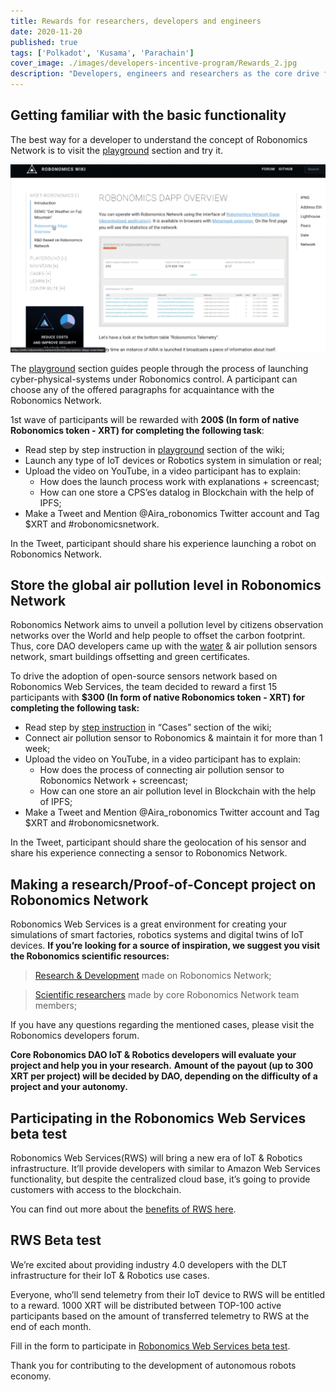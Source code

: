 ```yaml
---
title: Rewards for researchers, developers and engineers
date: 2020-11-20
published: true
tags: ['Polkadot', 'Kusama', 'Parachain']
cover_image: ./images/developers-incentive-program/Rewards_2.jpg
description: "Developers, engineers and researchers as the core drive force of the robotics industry get rewards for research and development activities based on Robonomics Network. Core Robonomics DAO developers allocated 5000 XRT for incentivising community."
---
```


## Getting familiar with the basic functionality

The best way for a developer to understand the concept of Robonomics Network is to visit the [playground](https://wiki.robonomics.network/docs/connect-mars-curiosity-rover-under-robonomics-parachain-control/) section and try it.

![Playground](./images/developers-incentive-program/wiki-instruction.gif)

The [playground](https://wiki.robonomics.network/docs/connect-mars-curiosity-rover-under-robonomics-parachain-control/) section guides people through the process of launching cyber-physical-systems under Robonomics control. A participant can choose any of the offered paragraphs for acquaintance with the Robonomics Network.

1st wave of participants will be rewarded with **200$ (In form of native Robonomics token - XRT) for completing the following task**:

* Read step by step instruction in [playground](https://wiki.robonomics.network/docs/connect-mars-curiosity-rover-under-robonomics-parachain-control/) section of the wiki;
* Launch any type of IoT devices or Robotics system in simulation or real;
* Upload the video on YouTube, in a video participant has to explain:
    * How does the launch process work with explanations + screencast;
    * How can one store a CPS’es datalog in Blockchain with the help of IPFS;
* Make a Tweet and Mention @Aira_robonomics Twitter account and Tag $XRT and #robonomicsnetwork.

In the Tweet, participant should share his experience launching a robot on Robonomics Network.

## Store the global air pollution level in Robonomics Network

Robonomics Network aims to unveil a pollution level by citizens observation networks over the World and help people to offset the carbon footprint. Thus, core DAO developers came up with the [water](https://www.frontiersin.org/articles/10.3389/frobt.2020.00070/full) & air pollution sensors network, smart buildings offsetting and green certificates.

To drive the adoption of open-source sensors network based on Robonomics Web Services, the team decided to reward a first 15 participants with **$300 (In form of native Robonomics token - XRT) for completing the following task:**

* Read step by [step instruction](https://wiki.robonomics.network/docs/connect-sensor-to-robonomics/) in “Cases” section of the wiki;
* Connect air pollution sensor to Robonomics & maintain it for more than 1 week;
* Upload the video on YouTube, in a video participant has to explain:
   * How does the process of connecting air pollution sensor to Robonomics Network + screencast;
   * How can one store an air pollution level in Blockchain with the help of IPFS;
* Make a Tweet and Mention @Aira_robonomics Twitter account and Tag $XRT and #robonomicsnetwork.

In the Tweet, participant should share the geolocation of his sensor and share his experience connecting a sensor to Robonomics Network.

## Making a research/Proof-of-Concept project on Robonomics Network

Robonomics Web Services is a great environment for creating your simulations of smart factories, robotics systems and digital twins of IoT devices.
**If you’re looking for a source of inspiration, we suggest you visit the Robonomics scientific resources:**

> [Research & Development](https://wiki.robonomics.network/docs/r-and-d-based-on-robonomics-network/) made on Robonomics Network;

> [Scientific researchers](https://robonomics.network/community#science) made by core Robonomics Network team members;

If you have any questions regarding the mentioned cases, please visit the Robonomics developers forum.

**Core Robonomics DAO IoT & Robotics developers will evaluate your project and help you in your research.**
**Amount of the payout (up to 300 XRT per project) will be decided by DAO, depending on the difficulty of a project and your autonomy.**

## Participating in the Robonomics Web Services beta test

Robonomics Web Services(RWS) will bring a new era of IoT & Robotics infrastructure. 
It’ll provide developers with similar to Amazon Web Services functionality, but despite the centralized cloud base, it’s going to provide customers with access to the blockchain.

You can find out more about the [benefits of RWS here](https://blog.aira.life/robonomics-web-services-and-rws-token-intro-d730ab50ad42?source=collection_home---4------2-----------------------).

## RWS Beta test

We’re excited about providing industry 4.0 developers with the DLT infrastructure for their IoT & Robotics use cases.

Everyone, who’ll send telemetry from their IoT device to RWS will be entitled to a reward.
1000 XRT will be distributed between TOP-100 active participants based on the amount of transferred telemetry to RWS at the end of each month.

Fill in the form to participate in [Robonomics Web Services beta test](https://share.hsforms.com/1rlIfFL6ZSriaOjtf4NAGPw535vx).

Thank you for contributing to the development of autonomous robots economy.
